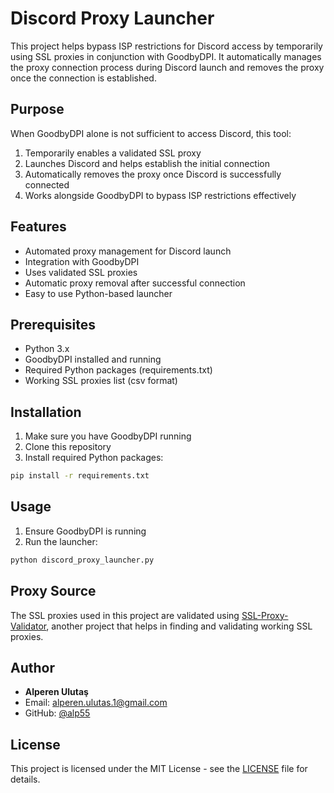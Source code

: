 # Discord Proxy Launcher

This project helps bypass ISP restrictions for Discord access by temporarily using SSL proxies in conjunction with GoodbyDPI. It automatically manages the proxy connection process during Discord launch and removes the proxy once the connection is established.

## Purpose

When GoodbyDPI alone is not sufficient to access Discord, this tool:
1. Temporarily enables a validated SSL proxy
2. Launches Discord and helps establish the initial connection
3. Automatically removes the proxy once Discord is successfully connected
4. Works alongside GoodbyDPI to bypass ISP restrictions effectively

## Features

- Automated proxy management for Discord launch
- Integration with GoodbyDPI
- Uses validated SSL proxies
- Automatic proxy removal after successful connection
- Easy to use Python-based launcher

## Prerequisites

- Python 3.x
- GoodbyDPI installed and running
- Required Python packages (requirements.txt)
- Working SSL proxies list (csv format)

## Installation

1. Make sure you have GoodbyDPI running
2. Clone this repository
3. Install required Python packages:
```bash
pip install -r requirements.txt
```

## Usage

1. Ensure GoodbyDPI is running
2. Run the launcher:
```bash
python discord_proxy_launcher.py
```

## Proxy Source

The SSL proxies used in this project are validated using [SSL-Proxy-Validator](https://github.com/alp55/SSL-Proxy-Validator), another project that helps in finding and validating working SSL proxies.

## Author

- **Alperen Ulutaş**
- Email: alperen.ulutas.1@gmail.com
- GitHub: [@alp55](https://github.com/alp55)

## License

This project is licensed under the MIT License - see the [LICENSE](LICENSE) file for details.
